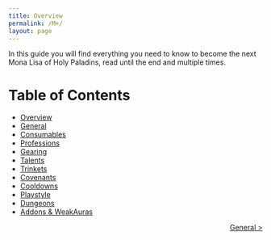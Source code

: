 ```yaml
---
title: Overview
permalink: /M+/
layout: page
---
```


In this guide you will find everything you need to know to become the next Mona Lisa of Holy Paladins, read until the end and multiple times.

# Table of Contents

- [Overview](/M+/)
- [General](/M+/general)
- [Consumables](/M+/consumables)
- [Professions](/M+/professions)
- [Gearing](/M+/gearing)
- [Talents](/M+/talents)
- [Trinkets](/M+/trinkets)
- [Covenants](/M+/covenants)
- [Cooldowns](/M+/cooldowns)
- [Playstyle](/M+/playstyle)
- [Dungeons](/M+/dungeons)
- [Addons & WeakAuras](/M+/weakauras)

<div style="text-align:right;">
<a href="/M+/general"> General ></a>
</div>
